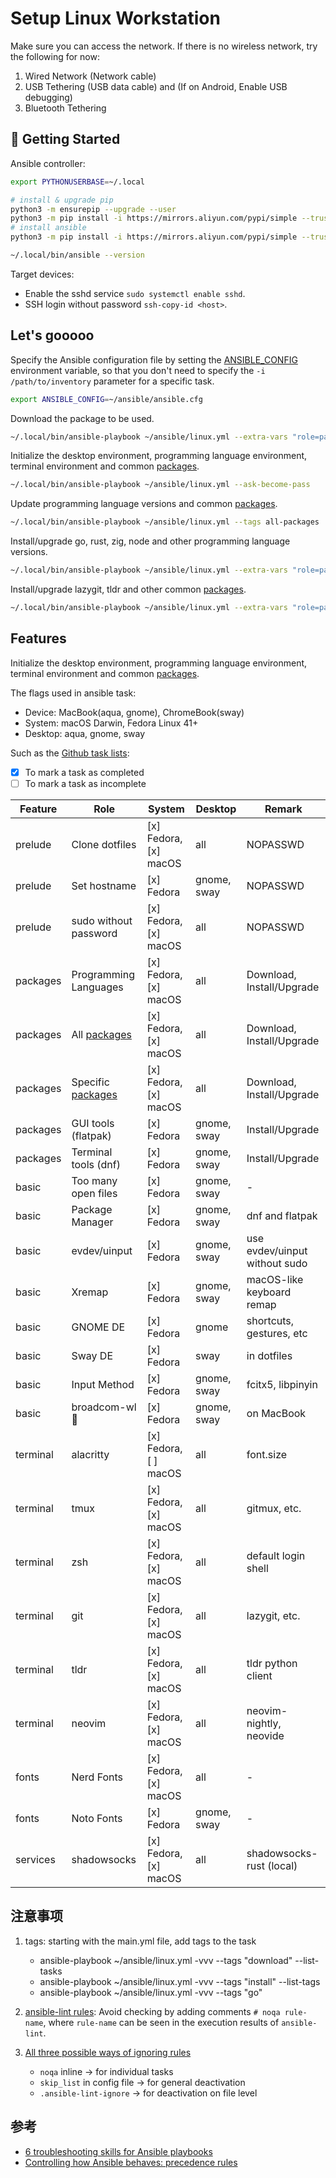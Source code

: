 # Setup Linux Workstation

Make sure you can access the network. If there is no wireless network, try the following for now:

1. Wired Network (Network cable)
2. USB Tethering (USB data cable) and (If on Android, Enable USB debugging)
3. Bluetooth Tethering

## 🚀 Getting Started

Ansible controller:

```bash
export PYTHONUSERBASE=~/.local

# install & upgrade pip
python3 -m ensurepip --upgrade --user
python3 -m pip install -i https://mirrors.aliyun.com/pypi/simple --trusted-host mirrors.aliyun.com --upgrade --user pip
# install ansible
python3 -m pip install -i https://mirrors.aliyun.com/pypi/simple --trusted-host mirrors.aliyun.com --user ansible

~/.local/bin/ansible --version
```

Target devices:

- Enable the sshd service `sudo systemctl enable sshd`.
- SSH login without password `ssh-copy-id <host>`.

## Let's gooooo

Specify the Ansible configuration file by setting the [ANSIBLE_CONFIG] environment variable, so that you don't need to specify the `-i /path/to/inventory` parameter for a specific task.

```bash
export ANSIBLE_CONFIG=~/ansible/ansible.cfg
```

Download the package to be used.

```bash
~/.local/bin/ansible-playbook ~/ansible/linux.yml --extra-vars "role=packages task=download" --tags all-packages
```

Initialize the desktop environment, programming language environment, terminal environment and common [packages].

```bash
~/.local/bin/ansible-playbook ~/ansible/linux.yml --ask-become-pass
```

Update programming language versions and common [packages].

```bash
~/.local/bin/ansible-playbook ~/ansible/linux.yml --tags all-packages
```

Install/upgrade go, rust, zig, node and other programming language versions.

```bash
~/.local/bin/ansible-playbook ~/ansible/linux.yml --extra-vars "role=packages" --tags "go"
```

Install/upgrade lazygit, tldr and other common [packages].

```bash
~/.local/bin/ansible-playbook ~/ansible/linux.yml --extra-vars "role=packages" --tags "lazygit"
```

## Features

Initialize the desktop environment, programming language environment, terminal environment and common [packages].

The flags used in ansible task:

- Device: MacBook(aqua, gnome), ChromeBook(sway)
- System: macOS Darwin, Fedora Linux 41+
- Desktop: aqua, gnome, sway

Such as the [Github task lists]:

- [x] To mark a task as completed
- [ ] To mark a task as incomplete

| Feature  | Role                  | System                | Desktop     | Remark                        |
| -------- | --------------------- | --------------------- | ----------- | ----------------------------- |
| prelude  | Clone dotfiles        | [x] Fedora, [x] macOS | all         | NOPASSWD                      |
| prelude  | Set hostname          | [x] Fedora            | gnome, sway | NOPASSWD                      |
| prelude  | sudo without password | [x] Fedora, [x] macOS | all         | NOPASSWD                      |
| packages | Programming Languages | [x] Fedora, [x] macOS | all         | Download, Install/Upgrade     |
| packages | All [packages]        | [x] Fedora, [x] macOS | all         | Download, Install/Upgrade     |
| packages | Specific [packages]   | [x] Fedora, [x] macOS | all         | Download, Install/Upgrade     |
| packages | GUI tools (flatpak)   | [x] Fedora            | gnome, sway | Install/Upgrade               |
| packages | Terminal tools (dnf)  | [x] Fedora            | gnome, sway | Install/Upgrade               |
| basic    | Too many open files   | [x] Fedora            | gnome, sway | -                             |
| basic    | Package Manager       | [x] Fedora            | gnome, sway | dnf and flatpak               |
| basic    | evdev/uinput          | [x] Fedora            | gnome, sway | use evdev/uinput without sudo |
| basic    | Xremap                | [x] Fedora            | gnome, sway | macOS-like keyboard remap     |
| basic    | GNOME DE              | [x] Fedora            | gnome       | shortcuts, gestures, etc      |
| basic    | Sway DE               | [x] Fedora            | sway        | in dotfiles                   |
| basic    | Input Method          | [x] Fedora            | gnome, sway | fcitx5, libpinyin             |
| basic    | broadcom-wl          | [x] Fedora            | gnome, sway | on MacBook                    |
| terminal | alacritty             | [x] Fedora, [ ] macOS | all         | font.size                     |
| terminal | tmux                  | [x] Fedora, [x] macOS | all         | gitmux, etc.                  |
| terminal | zsh                   | [x] Fedora, [x] macOS | all         | default login shell           |
| terminal | git                   | [x] Fedora, [x] macOS | all         | lazygit, etc.                 |
| terminal | tldr                  | [x] Fedora, [x] macOS | all         | tldr python client            |
| terminal | neovim                | [x] Fedora, [x] macOS | all         | neovim-nightly, neovide       |
| fonts    | Nerd Fonts            | [x] Fedora, [x] macOS | all         | -                             |
| fonts    | Noto Fonts            | [x] Fedora            | gnome, sway | -                             |
| services | shadowsocks           | [x] Fedora, [x] macOS | all         | shadowsocks-rust (local)      |

## 注意事项

1. tags: starting with the main.yml file, add tags to the task

   - ansible-playbook ~/ansible/linux.yml -vvv --tags "download" --list-tasks
   - ansible-playbook ~/ansible/linux.yml -vvv --tags "install" --list-tags
   - ansible-playbook ~/ansible/linux.yml -vvv --tags "go"

2. [ansible-lint rules]: Avoid checking by adding comments `# noqa rule-name`, where `rule-name` can be seen in the execution results of `ansible-lint`.

3. [All three possible ways of ignoring rules]

   - `noqa` inline -> for individual tasks
   - `skip_list` in config file -> for general deactivation
   - `.ansible-lint-ignore` -> for deactivation on file level

## 参考

- [6 troubleshooting skills for Ansible playbooks]
- [Controlling how Ansible behaves: precedence rules]

[6 troubleshooting skills for Ansible playbooks]: https://www.redhat.com/sysadmin/troubleshoot-ansible-playbooks
[Controlling how Ansible behaves: precedence rules]: https://docs.ansible.com/ansible/latest/reference_appendices/general_precedence.html
[ansible-lint rules]: https://ansible-lint.readthedocs.io/rules/
[All three possible ways of ignoring rules]: https://github.com/ansible/ansible-lint/issues/3068#issuecomment-1438617565
[packages]: ./roles/packages/vars/main.yml
[ANSIBLE_CONFIG]: https://docs.ansible.com/ansible/latest/reference_appendices/config.html#the-configuration-file
[Github task lists]: https://docs.github.com/en/get-started/writing-on-github/working-with-advanced-formatting/about-task-lists#creating-task-lists
